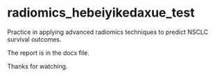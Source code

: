 # radiomics_hebeiyikedaxue_test
Practice in applying advanced radiomics techniques to predict NSCLC survival outcomes.

The report is in the docx file.

Thanks for watching.
